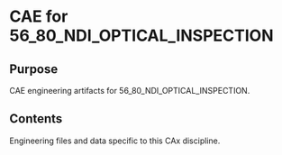 # CAE for 56_80_NDI_OPTICAL_INSPECTION

## Purpose
CAE engineering artifacts for 56_80_NDI_OPTICAL_INSPECTION.

## Contents
Engineering files and data specific to this CAx discipline.
